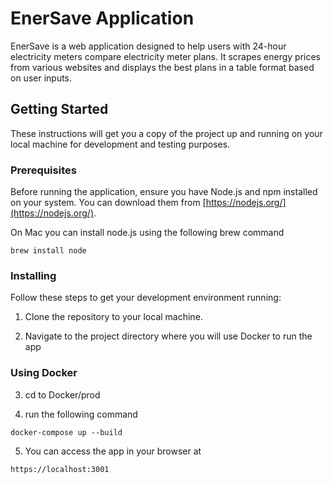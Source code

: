 # EnerSave Application

EnerSave is a web application designed to help users with 24-hour electricity meters compare electricity meter plans. It scrapes energy prices from various websites and displays the best plans in a table format based on user inputs.

## Getting Started

These instructions will get you a copy of the project up and running on your local machine for development and testing purposes.

### Prerequisites

Before running the application, ensure you have Node.js and npm installed on your system. You can download them from [https://nodejs.org/](https://nodejs.org/).

On Mac you can install node.js using the following brew command

```brew install node```

### Installing

Follow these steps to get your development environment running:

1. Clone the repository to your local machine.

2. Navigate to the project directory where you will use Docker to run the app


### Using Docker
3. cd to Docker/prod

4. run the following command


``` docker-compose up --build ```


5. You can access the app in your browser at


``` https://localhost:3001 ```
